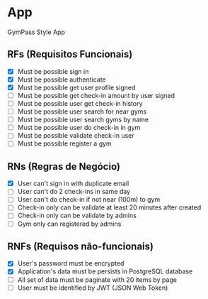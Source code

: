 # App

GymPass Style App

## RFs (Requisitos Funcionais)

- [x] Must be possible sign in
- [x] Must be possible authenticate
- [x] Must be possible get user profile signed
- [ ] Must be possible get check-in amount by user signed
- [ ] Must be possible user get check-in history
- [ ] Must be possible user search for near gyms
- [ ] Must be possible user search gyms by name
- [ ] Must be possible user do check-in in gym
- [ ] Must be possible validate check-in user
- [ ] Must be possible register a gym

## RNs (Regras de Negócio)

- [x] User can't sign in with duplicate email
- [ ] User can't do 2 check-ins in same day
- [ ] User can't do check-in if not near (100m) to gym
- [ ] Check-in only can be validate at least 20 minutes after created
- [ ] Check-in only can be validate by admins
- [ ] Gym only can registered by admins

## RNFs (Requisos não-funcionais)

- [x] User's password must be encrypted
- [x] Application's data must be persists in PostgreSQL database
- [ ] All set of data must be paginate with 20 items by page
- [ ] User must be identified by JWT (JSON Web Token)
